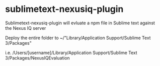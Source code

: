 # sublimetext-nexusiq-plugin
Sublimetext-nexusiq-plugin will evluate a npm file in Sublime text against the Nexus IQ server

Deploy the entire folder to ~/"Library/Application Support/Sublime Text 3/Packages"

i.e. /Users/[username]/Library/Application Support/Sublime Text 3/Packages/NexusIQEvaluation
